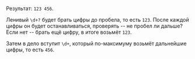 
Результат: `123 456`.

Ленивый `\d+?` будет брать цифры до пробела, то есть `123`. После каждой цифры он будет останавливаться, проверять -- не пробел ли дальше? Если нет -- брать ещё цифру, в итоге возьмёт `123`.

Затем в дело вступит `\d+`, который по-максимуму возьмёт дальнейшие цифры, то есть `456`.